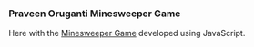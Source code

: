 ### Praveen Oruganti Minesweeper Game

Here with the [Minesweeper Game](https://praveenoruganti.github.io/praveenoruganti-vanilla-js/0_Projects/praveenoruganti-minesweeper) developed using JavaScript.